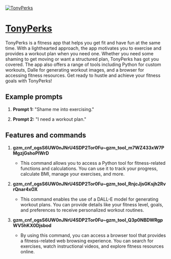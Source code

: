 [![TonyPerks](https://files.oaiusercontent.com/file-IqlT6lceC8n7RthSLK5jKBcs?se=2123-10-16T20%3A37%3A53Z&sp=r&sv=2021-08-06&sr=b&rscc=max-age%3D31536000%2C%20immutable&rscd=attachment%3B%20filename%3Dtony.jpg&sig=8QIIw7wwndeFpe6hF2rFn%2BoTA7KI2%2BzfXr8%2BCBPPCn0%3D)](https://chat.openai.com/g/g-lJdXqUFpc-tonyperks)

# [TonyPerks](https://chat.openai.com/g/g-lJdXqUFpc-tonyperks)

TonyPerks is a fitness app that helps you get fit and have fun at the same time. With a lighthearted approach, the app motivates you to exercise and provides a workout plan when you need one. Whether you need some shaming to get moving or want a structured plan, TonyPerks has got you covered. The app also offers a range of tools including Python for custom workouts, Dalle for generating workout images, and a browser for accessing fitness resources. Get ready to hustle and achieve your fitness goals with TonyPerks!

## Example prompts

1. **Prompt 1:** "Shame me into exercising."

2. **Prompt 2:** "I need a workout plan."

## Features and commands

1. **gzm_cnf_ogsS6UW0nJNrU4SDP2Tor0Fu~gzm_tool_m7WZ433xW7PMgzjGshoPlWrD**

   - This command allows you to access a Python tool for fitness-related functions and calculations. You can use it to track your progress, calculate BMI, manage your exercises, and more.

2. **gzm_cnf_ogsS6UW0nJNrU4SDP2Tor0Fu~gzm_tool_RnjcJjsGKsjh2RvrQnar4xOX**

   - This command enables the use of a DALL-E model for generating workout plans. You can provide details like your fitness level, goals, and preferences to receive personalized workout routines.

3. **gzm_cnf_ogsS6UW0nJNrU4SDP2Tor0Fu~gzm_tool_Q3p0NBDWRgpWV5hKX0Djsbod**

   - By using this command, you can access a browser tool that provides a fitness-related web browsing experience. You can search for exercises, watch instructional videos, and explore fitness resources online.